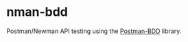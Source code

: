 # nman-bdd
Postman/Newman API testing using the [Postman-BDD](https://github.com/BigstickCarpet/postman-bdd/) library.
